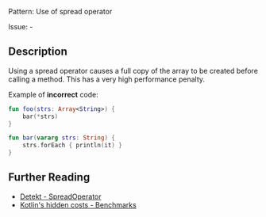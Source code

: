 Pattern: Use of spread operator

Issue: -

## Description

Using a spread operator causes a full copy of the array to be created before calling a method. This has a very high performance penalty.

Example of **incorrect** code:

```kotlin
fun foo(strs: Array<String>) {
    bar(*strs)
}

fun bar(vararg strs: String) {
    strs.forEach { println(it) }
}
```

## Further Reading

* [Detekt - SpreadOperator](https://detekt.github.io/detekt/performance.html#spreadoperator)
* [Kotlin's hidden costs - Benchmarks](https://sites.google.com/a/athaydes.com/renato-athaydes/posts/kotlinshiddencosts-benchmarks)